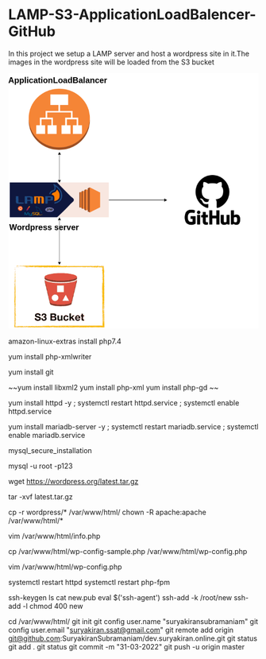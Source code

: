 # LAMP-S3-ApplicationLoadBalencer-GitHub

In this project we setup a LAMP server and host a wordpress site in it.The images in the wordpress site will be loaded from the S3 bucket

![alt text](https://github.com/SuryakiranSubramaniam/LAMP-S3-ApplicationLoadBalencer-GitHub/blob/main/image/Diagram1.png)

amazon-linux-extras install php7.4

yum install php-xmlwriter

yum install git

~~yum install libxml2
yum install php-xml
yum install php-gd
~~


yum install httpd -y ; systemctl restart httpd.service ; systemctl enable httpd.service

yum install mariadb-server -y ; systemctl restart mariadb.service ; systemctl enable mariadb.service

mysql_secure_installation

mysql -u root -p123

wget https://wordpress.org/latest.tar.gz

tar -xvf latest.tar.gz

cp -r wordpress/* /var/www/html/
chown -R apache:apache /var/www/html/*

vim /var/www/html/info.php

cp /var/www/html/wp-config-sample.php /var/www/html/wp-config.php

vim /var/www/html/wp-config.php

systemctl restart httpd
systemctl restart php-fpm

ssh-keygen
ls
cat new.pub 
eval $('ssh-agent')
ssh-add -k /root/new
ssh-add -l
chmod 400 new

cd /var/www/html/
git init
git config user.name "suryakiransubramaniam"
git config user.email "suryakiran.ssat@gmail.com"
git remote add origin git@github.com:SuryakiranSubramaniam/dev.suryakiran.online.git
git status
git add .
git status 
git commit -m "31-03-2022"
git push -u origin master
 
 
 
